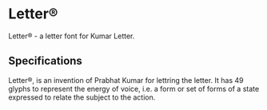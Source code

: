 # Letter<suu>®</sup>
Letter<suu>®</sup> - a letter font for Kumar Letter.

## Specifications
Letter<suu>®</sup>, is an invention of Prabhat Kumar for lettring the letter. It has 49 glyphs to represent the energy of voice, i.e. a form or set of forms of a state expressed to relate the subject to the action.
